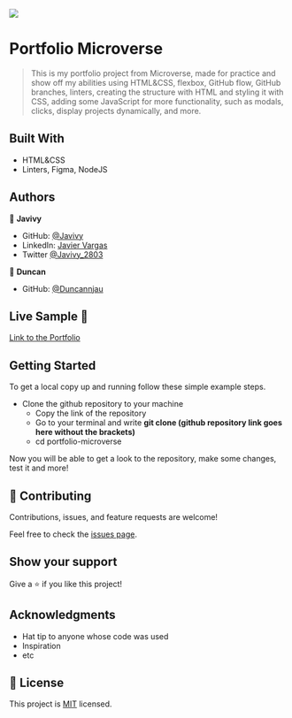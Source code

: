 ![](https://img.shields.io/badge/Microverse-blueviolet)

# Portfolio Microverse

> This is my portfolio project from Microverse, made for practice and show off my abilities using HTML&CSS, flexbox, GitHub flow, GitHub branches, linters, creating the structure with HTML and styling it with CSS, adding some JavaScript for more functionality, such as modals, clicks, display projects dynamically, and more.


## Built With

- HTML&CSS
- Linters, Figma, NodeJS


## Authors

👤 **Javivy**

- GitHub: [@Javivy](https://github.com/Javivy)
- LinkedIn: [Javier Vargas](https://www.linkedin.com/in/javier-alejandro-vargas-ortega-5998a5212/)
- Twitter [@Javivy_2803](https://twitter.com/Javivy_2803)

👤 **Duncan**

- GitHub: [@Duncannjau](https://github.com/Duncannjau)

## Live Sample 🔗

[Link to the Portfolio](https://javivy.github.io/portfolio-microverse/)

## Getting Started

To get a local copy up and running follow these simple example steps.

  - Clone the github repository to your machine 
    - Copy the link of the repository
    - Go to your terminal and write __git clone (github repository link goes here without the brackets)__
    - cd portfolio-microverse

Now you will be able to get a look to the repository, make some changes, test it and more!

## 🤝 Contributing

Contributions, issues, and feature requests are welcome!

Feel free to check the [issues page](https://github.com/Javivy/portfolio-microverse/issues).

## Show your support

Give a ⭐️ if you like this project!

## Acknowledgments

- Hat tip to anyone whose code was used
- Inspiration
- etc

## 📝 License

This project is [MIT](MIT.md) licensed.

